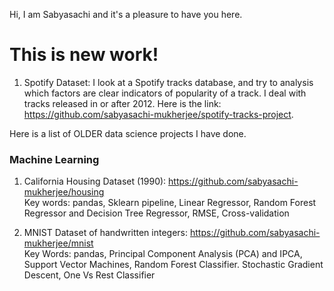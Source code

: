 Hi, I am Sabyasachi and it's a pleasure to have you here. 

# This is new work! 

1. Spotify Dataset: I look at a Spotify tracks database, and try to analysis which factors are clear indicators of popularity of a track. 
I deal with tracks released in or after 2012. Here is the link: https://github.com/sabyasachi-mukherjee/spotify-tracks-project.



Here is a list of OLDER data science projects I have done.  


### Machine Learning
1. California Housing Dataset (1990): https://github.com/sabyasachi-mukherjee/housing  
   Key words: pandas, Sklearn pipeline, Linear Regressor, Random Forest Regressor and Decision Tree Regressor, RMSE, Cross-validation


2. MNIST Dataset of handwritten integers: https://github.com/sabyasachi-mukherjee/mnist  
   Key Words: pandas, Principal Component Analysis (PCA) and IPCA, Support Vector Machines, Random Forest Classifier. Stochastic Gradient Descent, 
   One Vs Rest Classifier








<!---
sabyasachi-mukherjee/sabyasachi-mukherjee is a ✨ special ✨ repository because its `README.md` (this file) appears on your GitHub profile.
You can click the Preview link to take a look at your changes.
--->
